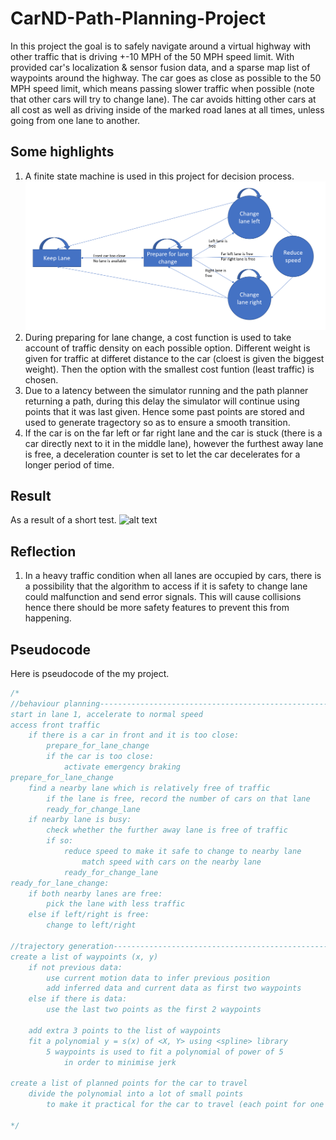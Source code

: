 # CarND-Path-Planning-Project
In this project the goal is to safely navigate around a virtual highway with other traffic that is driving +-10 MPH of the 50 MPH speed limit. With provided car's localization & sensor fusion data, and a sparse map list of waypoints around the highway. The car goes as close as possible to the 50 MPH speed limit, which means passing slower traffic when possible (note that other cars will try to change lane). The car avoids hitting other cars at all cost as well as driving inside of the marked road lanes at all times, unless going from one lane to another.

[//]: # (Image Reference)

[image1]: ./images/FSM.png
[image2]: ./images/result.png

## Some highlights
1. A finite state machine is used in this project for decision process.
![alt text][image1]
2. During preparing for lane change, a cost function is used to take account of traffic density on each possible option. Different weight is given for traffic at differet distance to the car (cloest is given the biggest weight). Then the option with the smallest cost funtion (least traffic) is chosen.
3. Due to a latency between the simulator running and the path planner returning a path, during this delay the simulator will continue using points that it was last given. Hence some past points are stored and used to generate tragectory so as to ensure a smooth transition.
4. If the car is on the far left or far right lane and the car is stuck (there is a car directly next to it in the middle lane), however the furthest away lane is free, a deceleration counter is set to let the car decelerates for a longer period of time.

## Result
As a result of a short test.
![alt text][image2]

## Reflection
1. In a heavy traffic condition when all lanes are occupied by cars, there is a possibility that the algorithm to access if it is safety to change lane could malfunction and send error signals. This will cause collisions hence there should be more safety features to prevent this from happening.


## Pseudocode
Here is pseudocode of the my project.

```cpp
/*
//behaviour planning---------------------------------------------------
start in lane 1, accelerate to normal speed
access front traffic
    if there is a car in front and it is too close:
        prepare_for_lane_change
        if the car is too close:
            activate emergency braking
prepare_for_lane_change
    find a nearby lane which is relatively free of traffic
        if the lane is free, record the number of cars on that lane
        ready_for_change_lane
    if nearby lane is busy:
        check whether the further away lane is free of traffic
        if so:
            reduce speed to make it safe to change to nearby lane
                match speed with cars on the nearby lane
            ready_for_change_lane
ready_for_lane_change:
    if both nearby lanes are free:
        pick the lane with less traffic
    else if left/right is free:
        change to left/right

//trajectory generation------------------------------------------------
create a list of waypoints (x, y)
    if not previous data:
        use current motion data to infer previous position
        add inferred data and current data as first two waypoints
    else if there is data:
        use the last two points as the first 2 waypoints
    
    add extra 3 points to the list of waypoints
    fit a polynomial y = s(x) of <X, Y> using <spline> library
        5 waypoints is used to fit a polynomial of power of 5
            in order to minimise jerk

create a list of planned points for the car to travel
    divide the polynomial into a lot of small points
        to make it practical for the car to travel (each point for one refresh 0.02s)

*/
```